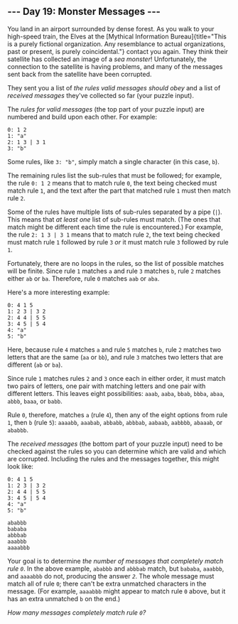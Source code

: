 ## \-\-- Day 19: Monster Messages \-\--

You land in an airport surrounded by dense forest. As you walk to your
high-speed train, the Elves at the [Mythical Information
Bureau]{title="This is a purely fictional organization. Any resemblance to actual organizations, past or present, is purely coincidental."}
contact you again. They think their satellite has collected an image of
a *sea monster*! Unfortunately, the connection to the satellite is
having problems, and many of the messages sent back from the satellite
have been corrupted.

They sent you a list of *the rules valid messages should obey* and a
list of *received messages* they\'ve collected so far (your puzzle
input).

The *rules for valid messages* (the top part of your puzzle input) are
numbered and build upon each other. For example:

    0: 1 2
    1: "a"
    2: 1 3 | 3 1
    3: "b"

Some rules, like `3: "b"`, simply match a single character (in this
case, `b`).

The remaining rules list the sub-rules that must be followed; for
example, the rule `0: 1 2` means that to match rule `0`, the text being
checked must match rule `1`, and the text after the part that matched
rule `1` must then match rule `2`.

Some of the rules have multiple lists of sub-rules separated by a pipe
(`|`). This means that *at least one* list of sub-rules must match. (The
ones that match might be different each time the rule is encountered.)
For example, the rule `2: 1 3 | 3 1` means that to match rule `2`, the
text being checked must match rule `1` followed by rule `3` *or* it must
match rule `3` followed by rule `1`.

Fortunately, there are no loops in the rules, so the list of possible
matches will be finite. Since rule `1` matches `a` and rule `3` matches
`b`, rule `2` matches either `ab` or `ba`. Therefore, rule `0` matches
`aab` or `aba`.

Here\'s a more interesting example:

    0: 4 1 5
    1: 2 3 | 3 2
    2: 4 4 | 5 5
    3: 4 5 | 5 4
    4: "a"
    5: "b"

Here, because rule `4` matches `a` and rule `5` matches `b`, rule `2`
matches two letters that are the same (`aa` or `bb`), and rule `3`
matches two letters that are different (`ab` or `ba`).

Since rule `1` matches rules `2` and `3` once each in either order, it
must match two pairs of letters, one pair with matching letters and one
pair with different letters. This leaves eight possibilities: `aaab`,
`aaba`, `bbab`, `bbba`, `abaa`, `abbb`, `baaa`, or `babb`.

Rule `0`, therefore, matches `a` (rule `4`), then any of the eight
options from rule `1`, then `b` (rule `5`): `aaaabb`, `aaabab`,
`abbabb`, `abbbab`, `aabaab`, `aabbbb`, `abaaab`, or `ababbb`.

The *received messages* (the bottom part of your puzzle input) need to
be checked against the rules so you can determine which are valid and
which are corrupted. Including the rules and the messages together, this
might look like:

    0: 4 1 5
    1: 2 3 | 3 2
    2: 4 4 | 5 5
    3: 4 5 | 5 4
    4: "a"
    5: "b"

    ababbb
    bababa
    abbbab
    aaabbb
    aaaabbb

Your goal is to determine *the number of messages that completely match
rule `0`*. In the above example, `ababbb` and `abbbab` match, but
`bababa`, `aaabbb`, and `aaaabbb` do not, producing the answer *`2`*.
The whole message must match all of rule `0`; there can\'t be extra
unmatched characters in the message. (For example, `aaaabbb` might
appear to match rule `0` above, but it has an extra unmatched `b` on the
end.)

*How many messages completely match rule `0`?*
